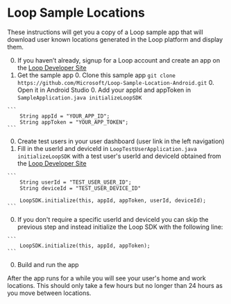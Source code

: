 # Loop Sample Locations

These instructions will get you a copy of a Loop sample app that will download user known locations generated in the Loop platform and display them.

  0. If you haven’t already, signup for a Loop account and create an app on the [Loop Developer Site](https://www.loop.ms)
  0. Get the sample app
    0. Clone this sample app `git clone https://github.com/Microsoft/Loop-Sample-Location-Android.git`
    0. Open it in Android Studio
    0. Add your appId and appToken in `SampleApplication.java initializeLoopSDK`

    ```
        String appId = "YOUR_APP_ID";
        String appToken = "YOUR_APP_TOKEN";
    ```
  0. Create test users in your user dashboard (user link in the left navigation)
  0. Fill in the userId and deviceId in `LoopTestUserApplication.java initializeLoopSDK` with a test user's userId and deviceId obtained from the [Loop Developer Site](https://www.loop.ms)

    ```
        String userId = "TEST_USER_USER_ID";
        String deviceId = "TEST_USER_DEVICE_ID"
        
        LoopSDK.initialize(this, appId, appToken, userId, deviceId);
    ```
  0. If you don't require a specific userId and deviceId you can skip the previous step and instead initialize the Loop SDK with the following line:

    ```
        LoopSDK.initialize(this, appId, appToken);
    ```
  0. Build and run the app

After the app runs for a while you will see your user's home and work locations. This should only take a few hours but no longer than 24 hours as you move between locations.
